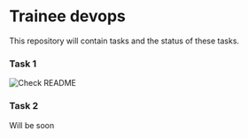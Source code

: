 # Trainee devops
This repository will contain tasks and the status of these tasks.

### Task 1
![Check README](https://github.com/vasyldmitrovich/trainee_devops_tasks/actions/workflows/task1.yml/badge.svg) 
### Task 2
Will be soon

